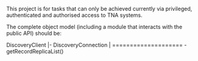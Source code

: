 This project is for tasks that can only be achieved currently via privileged, authenticated and authorised access to TNA systems.


The complete object model (including a module that interacts with the public API) should be:

DiscoveryClient
|- DiscoveryConnection
| ====================
\- getRecordReplicaList()
 

